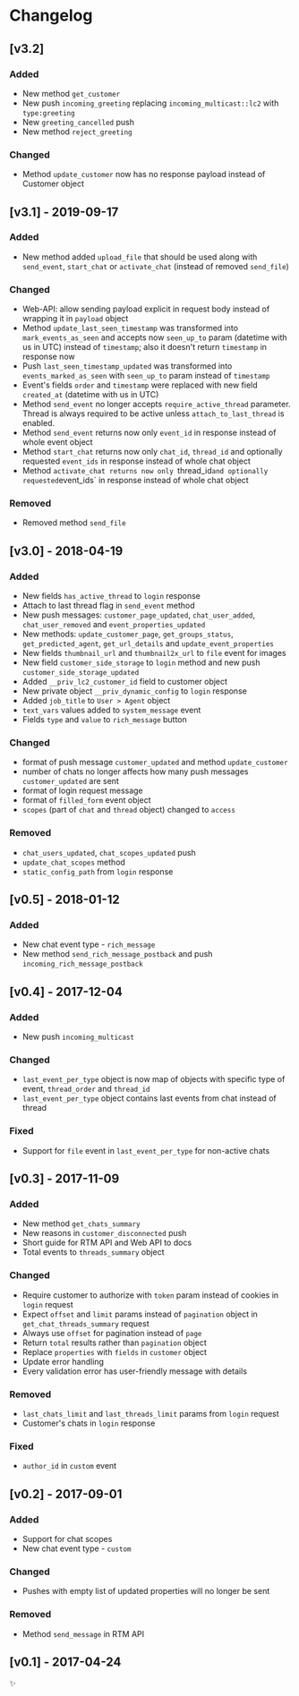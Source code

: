 # Changelog

## [v3.2]

### Added
- New method `get_customer`
- New push `incoming_greeting` replacing `incoming_multicast::lc2` with `type:greeting`
- New `greeting_cancelled` push
- New method `reject_greeting`

### Changed
- Method `update_customer` now has no response payload instead of Customer object

## [v3.1] - 2019-09-17

### Added
- New method added `upload_file` that should be used along with `send_event`, `start_chat` or `activate_chat` (instead of removed `send_file`)

### Changed
- Web-API: allow sending payload explicit in request body instead of wrapping it in `payload` object
- Method `update_last_seen_timestamp` was transformed into `mark_events_as_seen` and accepts now `seen_up_to` param (datetime with us in UTC) instead of `timestamp`; also it doesn't return `timestamp` in response now
- Push `last_seen_timestamp_updated` was transformed into `events_marked_as_seen` with `seen_up_to` param instead of `timestamp`
- Event's fields `order` and `timestamp` were replaced with new field `created_at` (datetime with us in UTC)
- Method `send_event` no longer accepts `require_active_thread` parameter.  Thread is always required to be active unless `attach_to_last_thread` is enabled.
- Method `send_event` returns now only `event_id` in response instead of whole event object
- Method `start_chat` returns now only `chat_id`, `thread_id` and optionally requested `event_ids` in response instead of whole chat object
- Method `activate_chat returns now only `thread_id` and optionally requested `event_ids` in response instead of whole chat object

### Removed
- Removed method `send_file`

## [v3.0] - 2018-04-19

### Added
- New fields `has_active_thread` to `login` response
- Attach to last thread flag in `send_event` method
- New push messages: `customer_page_updated`, `chat_user_added`, `chat_user_removed` and `event_properties_updated`
- New methods: `update_customer_page`, `get_groups_status`, `get_predicted_agent`, `get_url_details` and `update_event_properties`
- New fields `thumbnail_url` and `thumbnail2x_url` to `file` event for images
- New field `customer_side_storage` to `login` method and new push `customer_side_storage_updated`
- Added `__priv_lc2_customer_id` field to customer object
- New private object `__priv_dynamic_config` to `login` response
- Added `job_title` to `User > Agent` object
- `text_vars` values added to `system_message` event
- Fields `type` and `value` to `rich_message` button

### Changed
- format of push message `customer_updated` and method `update_customer`
- number of chats no longer affects how many push messages `customer_updated` are sent
- format of login request message
- format of `filled_form` event object
- `scopes` (part of `chat` and `thread` object) changed to `access`

### Removed
- `chat_users_updated`, `chat_scopes_updated` push
-  `update_chat_scopes` method
- `static_config_path` from `login` response

## [v0.5] - 2018-01-12

### Added
- New chat event type - `rich_message`
- New method `send_rich_message_postback` and push `incoming_rich_message_postback`


## [v0.4] - 2017-12-04

### Added
- New push `incoming_multicast`

### Changed
- `last_event_per_type` object is now map of objects with specific type of event, `thread_order` and `thread_id`
- `last_event_per_type` object contains last events from chat instead of thread

### Fixed
- Support for `file` event in `last_event_per_type` for non-active chats

## [v0.3] - 2017-11-09

### Added
- New method `get_chats_summary`
- New reasons in `customer_disconnected` push
- Short guide for RTM API and Web API to docs
- Total events to `threads_summary` object

### Changed
- Require customer to authorize with `token` param instead of cookies in `login` request
- Expect `offset` and `limit` params instead of `pagination` object in `get_chat_threads_summary` request
- Always use `offset` for pagination instead of `page`
- Return `total` results rather than `pagination` object
- Replace `properties` with `fields` in `customer` object
- Update error handling
- Every validation error has user-friendly message with details

### Removed
- `last_chats_limit` and `last_threads_limit` params from `login` request
- Customer's chats in `login` response

### Fixed
 - `author_id` in `custom` event

## [v0.2] - 2017-09-01

### Added
- Support for chat scopes
- New chat event type - `custom`

### Changed
- Pushes with empty list of updated properties will no longer be sent

### Removed
- Method `send_message` in RTM API

## [v0.1] - 2017-04-24

:sparkles:

